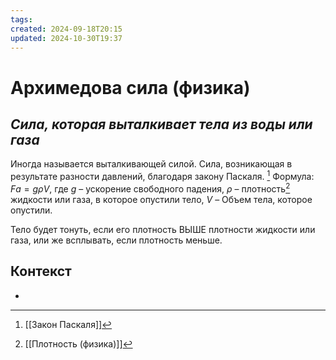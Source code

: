 ```yaml
---
tags: 
created: 2024-09-18T20:15
updated: 2024-10-30T19:37
---
```

# Архимедова сила (физика)

## ***Сила, которая выталкивает тела из воды или газа***

Иногда называется выталкивающей силой.
Сила, возникающая в результате разности давлений, благодаря закону Паскаля. [^1]
Формула:
$F{а}=g\rho V{}$, где
$g$ – ускорение свободного падения,
$\rho$ – плотность[^2] жидкости или газа, в которое опустили тело,
$V$ – Объем тела, которое опустили.

Тело будет тонуть, если его плотность ВЫШЕ плотности жидкости или газа, или же всплывать, если плотность меньше.


## Контекст
- 

[^1]: [[Закон Паскаля]]
[^2]: [[Плотность (физика)]]